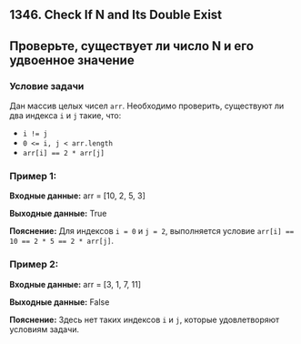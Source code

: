 ##  1346. Check If N and Its Double Exist

## Проверьте, существует ли число N и его удвоенное значение

### Условие задачи

Дан массив целых чисел `arr`. Необходимо проверить, существуют ли два индекса `i` и `j` такие, что:

- `i != j`
- `0 <= i, j < arr.length`
- `arr[i] == 2 * arr[j]`
### Пример 1:
**Входные данные:**
arr = [10, 2, 5, 3]

**Выходные данные:**
True

**Пояснение:**
Для индексов `i = 0` и `j = 2`, выполняется условие `arr[i] == 10 == 2 * 5 == 2 * arr[j]`.

### Пример 2:
**Входные данные:**
arr = [3, 1, 7, 11]

**Выходные данные:**
False

**Пояснение:**
Здесь нет таких индексов `i` и `j`, которые удовлетворяют условиям задачи.
